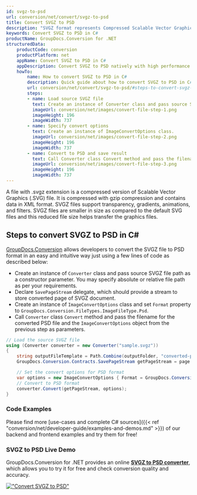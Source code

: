 ```yaml
---
id: svgz-to-psd
url: conversion/net/convert/svgz-to-psd
title: Convert SVGZ to PSD
description: "SVGZ format represents Compressed Scalable Vector Graphics File with .svgz extension. Learn how to convert SVGZ to PSD file programmatically in C# language using GroupDocs.Conversion for .NET library."
keywords: Convert SVGZ to PSD in C#
productName: GroupDocs.Conversion for .NET
structuredData:
    productCode: conversion
    productPlatform: net
    appName: Convert SVGZ to PSD in C#
    appDescription: Convert SVGZ to PSD natively with high performance using C# language and server side GroupDocs.Conversion for .NET APIs, without the use of any software like Microsoft or Open Office.
    howTo:
        name: How to convert SVGZ to PSD in C# 
        description: Quick guide about how to convert SVGZ to PSD in C# with high performance and accuracy.
        url: conversion/net/convert/svgz-to-psd/#steps-to-convert-svgz-to-psd-in-c
        steps:
        - name: Load source SVGZ file 
          text: Create an instance of Converter class and pass source SVGZ file path as a constructor parameter. You may specify absolute or relative file path as per your requirements. 
          imageUrl: conversion/net/images/convert-file-step-1.png
          imageHeight: 196
          imageWidth: 737
        - name: Specify convert options 
          text: Create an instance of ImageConvertOptions class.
          imageUrl: conversion/net/images/convert-file-step-2.png
          imageHeight: 196
          imageWidth: 737
        - name: Convert to PSD and save result 
          text: Call Converter class Convert method and pass the filename for the converted HTML file and the ImageConvertOptions object from the previous step as parameters.
          imageUrl: conversion/net/images/convert-file-step-3.png
          imageHeight: 196
          imageWidth: 737
---
```


A file with .svgz extension is a compressed version of Scalable Vector Graphics (.SVG) file. It is compressed with gzip compression and contains data in XML format. SVGZ files support transparency, gradients, animations, and filters. SVGZ files are smaller in size as compared to the default SVG files and this reduced file size helps transfer the graphics files.

## Steps to convert SVGZ to PSD in C#

[GroupDocs.Conversion](https://products.groupdocs.com/conversion/net) allows developers to convert the SVGZ file to PSD format in an easy and intuitive way just using a few lines of code as described below:

* Create an instance of `Converter` class and pass source SVGZ file path as a constructor parameter. You may specify absolute or relative file path as per your requirements. 
* Declare `SavePageStream` delegate, which should provide a stream to store converted page of SVGZ document.
* Create an instance of `ImageConvertOptions` class and set `Format` property to `GroupDocs.Conversion.FileTypes.ImageFileType.Psd`.
* Call `Converter` class `Convert` method and pass the filename for the converted PSD file and the `ImageConvertOptions` object from the previous step as parameters.

```csharp
// Load the source SVGZ file
using (Converter converter = new Converter("sample.svgz"))
{
    string outputFileTemplate = Path.Combine(outputFolder, "converted-page-{0}.psd");
    GroupDocs.Conversion.Contracts.SavePageStream getPageStream = page => new FileStream(string.Format(outputFileTemplate, page), FileMode.Create);

    // Set the convert options for PSD format
    var options = new ImageConvertOptions { Format = GroupDocs.Conversion.FileTypes.ImageFileType.Psd };   
    // Convert to PSD format
    converter.Convert(getPageStream, options);
}
```

### Code Examples

Please find more [use-cases and complete C# sources]({{< ref "conversion/net/developer-guide/examples-and-demos.md" >}}) of our backend and frontend examples and try them for free!

### SVGZ to PSD Live Demo

GroupDocs.Conversion for .NET provides an online [**SVGZ to PSD converter**](https://products.groupdocs.app/conversion/svgz-to-psd), which allows you to try it for free and check conversion quality and accuracy.

[!["Convert SVGZ to PSD"](conversion/net/images/convert-to-psd/convert-svgz-to-psd.png)](https://products.groupdocs.app/conversion/svgz-to-psd)